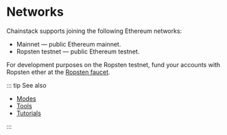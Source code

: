 # Networks

Chainstack supports joining the following Ethereum networks:

* Mainnet — public Ethereum mainnet.
* Ropsten testnet — public Ethereum testnet.

For development purposes on the Ropsten testnet, fund your accounts with Ropsten ether at the [Ropsten faucet](https://faucet.ropsten.be/).

::: tip See also

* [Modes](/operations/ethereum/modes)
* [Tools](/operations/ethereum/tools)
* [Tutorials](/tutorials/ethereum/)

:::
